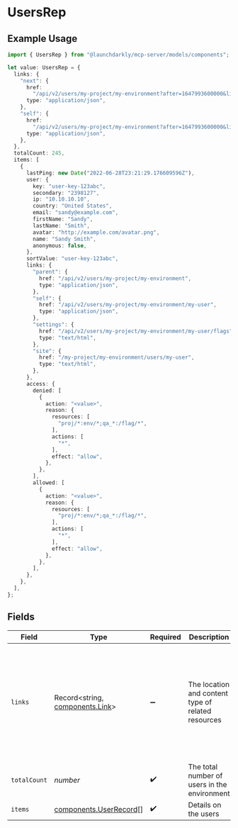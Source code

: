 # UsersRep

## Example Usage

```typescript
import { UsersRep } from "@launchdarkly/mcp-server/models/components";

let value: UsersRep = {
  links: {
    "next": {
      href:
        "/api/v2/users/my-project/my-environment?after=1647993600000&limit=20&searchAfter=my-user",
      type: "application/json",
    },
    "self": {
      href:
        "/api/v2/users/my-project/my-environment?after=1647993600000&limit=20",
      type: "application/json",
    },
  },
  totalCount: 245,
  items: [
    {
      lastPing: new Date("2022-06-28T23:21:29.176609596Z"),
      user: {
        key: "user-key-123abc",
        secondary: "2398127",
        ip: "10.10.10.10",
        country: "United States",
        email: "sandy@example.com",
        firstName: "Sandy",
        lastName: "Smith",
        avatar: "http://example.com/avatar.png",
        name: "Sandy Smith",
        anonymous: false,
      },
      sortValue: "user-key-123abc",
      links: {
        "parent": {
          href: "/api/v2/users/my-project/my-environment",
          type: "application/json",
        },
        "self": {
          href: "/api/v2/users/my-project/my-environment/my-user",
          type: "application/json",
        },
        "settings": {
          href: "/api/v2/users/my-project/my-environment/my-user/flags",
          type: "text/html",
        },
        "site": {
          href: "/my-project/my-environment/users/my-user",
          type: "text/html",
        },
      },
      access: {
        denied: [
          {
            action: "<value>",
            reason: {
              resources: [
                "proj/*:env/*;qa_*:/flag/*",
              ],
              actions: [
                "*",
              ],
              effect: "allow",
            },
          },
        ],
        allowed: [
          {
            action: "<value>",
            reason: {
              resources: [
                "proj/*:env/*;qa_*:/flag/*",
              ],
              actions: [
                "*",
              ],
              effect: "allow",
            },
          },
        ],
      },
    },
  ],
};
```

## Fields

| Field                                                                                                                                                                                                                                                                                 | Type                                                                                                                                                                                                                                                                                  | Required                                                                                                                                                                                                                                                                              | Description                                                                                                                                                                                                                                                                           | Example                                                                                                                                                                                                                                                                               |
| ------------------------------------------------------------------------------------------------------------------------------------------------------------------------------------------------------------------------------------------------------------------------------------- | ------------------------------------------------------------------------------------------------------------------------------------------------------------------------------------------------------------------------------------------------------------------------------------- | ------------------------------------------------------------------------------------------------------------------------------------------------------------------------------------------------------------------------------------------------------------------------------------- | ------------------------------------------------------------------------------------------------------------------------------------------------------------------------------------------------------------------------------------------------------------------------------------- | ------------------------------------------------------------------------------------------------------------------------------------------------------------------------------------------------------------------------------------------------------------------------------------- |
| `links`                                                                                                                                                                                                                                                                               | Record<string, [components.Link](../../models/components/link.md)>                                                                                                                                                                                                                    | :heavy_minus_sign:                                                                                                                                                                                                                                                                    | The location and content type of related resources                                                                                                                                                                                                                                    | {<br/>"next": {<br/>"href": "/api/v2/users/my-project/my-environment?after=1647993600000\u0026limit=20\u0026searchAfter=my-user",<br/>"type": "application/json"<br/>},<br/>"self": {<br/>"href": "/api/v2/users/my-project/my-environment?after=1647993600000\u0026limit=20",<br/>"type": "application/json"<br/>}<br/>} |
| `totalCount`                                                                                                                                                                                                                                                                          | *number*                                                                                                                                                                                                                                                                              | :heavy_check_mark:                                                                                                                                                                                                                                                                    | The total number of users in the environment                                                                                                                                                                                                                                          | 245                                                                                                                                                                                                                                                                                   |
| `items`                                                                                                                                                                                                                                                                               | [components.UserRecord](../../models/components/userrecord.md)[]                                                                                                                                                                                                                      | :heavy_check_mark:                                                                                                                                                                                                                                                                    | Details on the users                                                                                                                                                                                                                                                                  |                                                                                                                                                                                                                                                                                       |